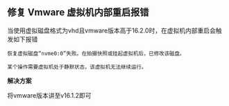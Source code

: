 ## 修复 Vmware 虚拟机内部重启报错

当使用虚拟磁盘格式为vhd且vmware版本高于16.2.0时，在虚拟机内部重启会触发如下报错

```
恢复虚拟磁盘“nvme0:0”失败。在拍摄快照或挂起虚拟机后，已修改该磁盘。

某个操作需要虚拟机处于静默状态，该虚拟机无法继续运行。
```

**解决方案**

将vmware版本讲至v16.1.2即可
